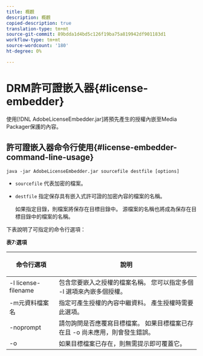 ```yaml
---
title: 概觀
description: 概觀
copied-description: true
translation-type: tm+mt
source-git-commit: 89bdda1d4bd5c126f19ba75a819942df901183d1
workflow-type: tm+mt
source-wordcount: '180'
ht-degree: 0%

---
```



# DRM許可證嵌入器{#license-embedder}

使用[!DNL AdobeLicenseEmbedder.jar]將預先產生的授權內嵌至Media Packager保護的內容。

## 許可證嵌入器命令行使用{#license-embedder-command-line-usage}

```
java -jar AdobeLicenseEmbedder.jar sourcefile destfile [options]
```

* `sourcefile` 代表加密的檔案。
* `destfile` 指定保存具有嵌入式許可證的加密內容的檔案的名稱。

   如果指定目錄，則檔案將保存在目標目錄中。 源檔案的名稱也將成為保存在目標目錄中的檔案的名稱。

下表說明了可指定的命令行選項：

**表7:選項**

<table frame="all" colsep="1" rowsep="1" class="+ topic/table adobe-d/table " id="table_hnl_2sy_n4">  
 <thead class="- topic/thead "> 
  <tr rowsep="1" class="- topic/row "> 
   <th colname="1" class="- topic/entry entry"> <p class="- topic/p ">命令行選項 </p> </th> 
   <th colname="2" class="- topic/entry entry"> <p class="- topic/p ">說明 </p> </th> 
  </tr> 
 </thead>
 <tbody class="- topic/tbody "> 
  <tr rowsep="1" class="- topic/row "> 
   <td colname="1" class="- topic/entry "> <span class="+ topic/ph pr-d/codeph codeph"> -l license-filename  </span> </td> 
   <td colname="2" class="- topic/entry "> 包含您要嵌入之授權的檔案名稱。 您可以指定多個<span class="codeph"> -l </span>選項來內嵌多個授權。 </td> 
  </tr> 
  <tr rowsep="1" class="- topic/row "> 
   <td colname="1" class="- topic/entry "> <span class="+ topic/ph pr-d/codeph codeph"> -m元資料檔案名  </span> </td> 
   <td colname="2" class="- topic/entry "> 指定可產生授權的內容中繼資料。 產生授權時需要此選項。 </td> 
  </tr> 
  <tr rowsep="1" class="- topic/row "> 
   <td colname="1" class="- topic/entry "> <span class="codeph"> -noprompt  </span> </td> 
   <td colname="2" class="- topic/entry "> 請勿詢問是否應覆寫目標檔案。 如果目標檔案已存在且<span class="codeph"> -o </span>尚未應用，則會發生錯誤。 </td> 
  </tr> 
  <tr rowsep="0" class="- topic/row "> 
   <td colname="1" class="- topic/entry "> <span class="codeph"> -o  </span> </td> 
   <td colname="2" class="- topic/entry "> 如果目標檔案已存在，則無需提示即可覆蓋它。 </td> 
  </tr> 
 </tbody> 
</table>
